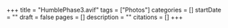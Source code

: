 +++
title = "HumblePhase3.avif"
tags = ["Photos"]
categories = []
startDate = ""
draft = false
pages = []
description = ""
citations = []
+++
